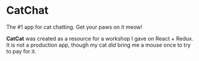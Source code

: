 # CatChat
The #1 app for cat chatting. Get your paws on it meow!

**CatCat** was created as a resource for a workshop I gave on React + Redux. It is not a production app, though my cat _did_ bring me a mouse once to try to pay for it.
